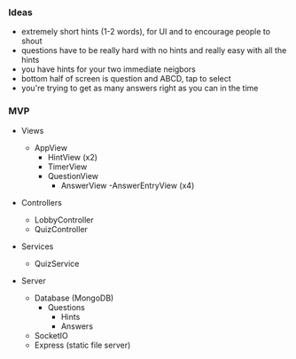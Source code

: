### Ideas

- extremely short hints (1-2 words), for UI and to encourage people to shout
- questions have to be really hard with no hints and really easy with all the hints
- you have hints for your two immediate neigbors
- bottom half of screen is question and ABCD, tap to select
- you're trying to get as many answers right as you can in the time

### MVP

- Views
  - AppView
    - HintView (x2)
    - TimerView
    - QuestionView
      - AnswerView
        -AnswerEntryView (x4)
- Controllers
  - LobbyController
  - QuizController
- Services
  - QuizService

- Server
  - Database (MongoDB)
    - Questions
      - Hints
      - Answers
  - SocketIO
  - Express (static file server)
